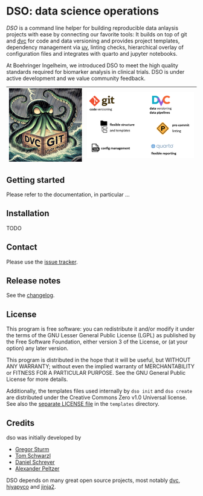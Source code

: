 # DSO: data science operations

_DSO_ is a command line helper for building reproducible data anlaysis projects with ease by connecting our favorite tools:
It builds on top of git and [dvc](https://github.com/iterative/dvc) for code and data versioning and provides project
templates, dependency management via [uv](https://docs.astral.sh/uv), linting checks, hierarchical overlay of configuration files and integrates with quarto and jupyter notebooks.

At Boehringer Ingelheim, we introduced DSO to meet the high quality standards required for biomarker analysis
in clinical trials. DSO is under active development and we value community feedback.

| <img src="img/dso_kraken.jpg" alt="DSO Kraken" width="700"> | <img src="img/dso_tools.png" alt="tools used by DSO"> |
| ----------------------------------------------------------- | ----------------------------------------------------- |

## Getting started

Please refer to the documentation, in particular ...

## Installation

TODO

## Contact

Please use the [issue tracker](https://github.com/Boehringer-Ingelheim/dso/issues).

## Release notes

See the [changelog](./CHANGELOG.md).

## License

This program is free software: you can redistribute it and/or modify it under the terms of the GNU Lesser General Public License (LGPL) as published by the Free Software Foundation, either version 3 of the License, or (at your option) any later version.

This program is distributed in the hope that it will be useful, but WITHOUT ANY WARRANTY; without even the implied warranty of MERCHANTABILITY or FITNESS FOR A PARTICULAR PURPOSE. See the GNU General Public License for more details.

Additionally, the templates files used internally by `dso init` and `dso create` are distributed under the Creative Commons Zero v1.0
Universal license. See also the [separate LICENSE file](https://github.com/Boehringer-Ingelheim/dso/blob/main/src/dso/templates/LICENSE) in the `templates` directory.

## Credits

dso was initially developed by

-   [Gregor Sturm](https://github.com/grst)
-   [Tom Schwarzl](https://github.com/tschwarzl)
-   [Daniel Schreyer](https://github.com/dschreyer)
-   [Alexander Peltzer](https://github.com/apeltzer)

DSO depends on many great open source projects, most notably [dvc](https://github.com/iterative/dvc), [hiyapyco](https://github.com/zerwes/hiyapyco) and [jinja2](https://jinja.palletsprojects.com/).
